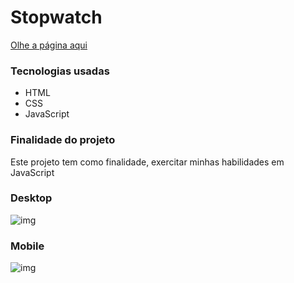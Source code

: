 # Stopwatch

[Olhe a página aqui](https://rianvitor26.github.io/stopwatch/)

### Tecnologias usadas
* HTML
* CSS
* JavaScript

### Finalidade do projeto
Este projeto tem como finalidade, exercitar minhas habilidades em JavaScript <br>

### Desktop

![img](https://user-images.githubusercontent.com/77061521/136900467-b0bf2c5b-5276-48a5-80a5-212e719139a2.png)

### Mobile

![img](https://user-images.githubusercontent.com/77061521/136901282-140f51de-0da5-41ba-923d-2c65a241ff17.png)
